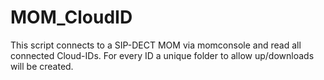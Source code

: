 # MOM_CloudID

This script connects to a SIP-DECT MOM via momconsole and read all connected Cloud-IDs.
For every ID a unique folder to allow up/downloads will be created.
